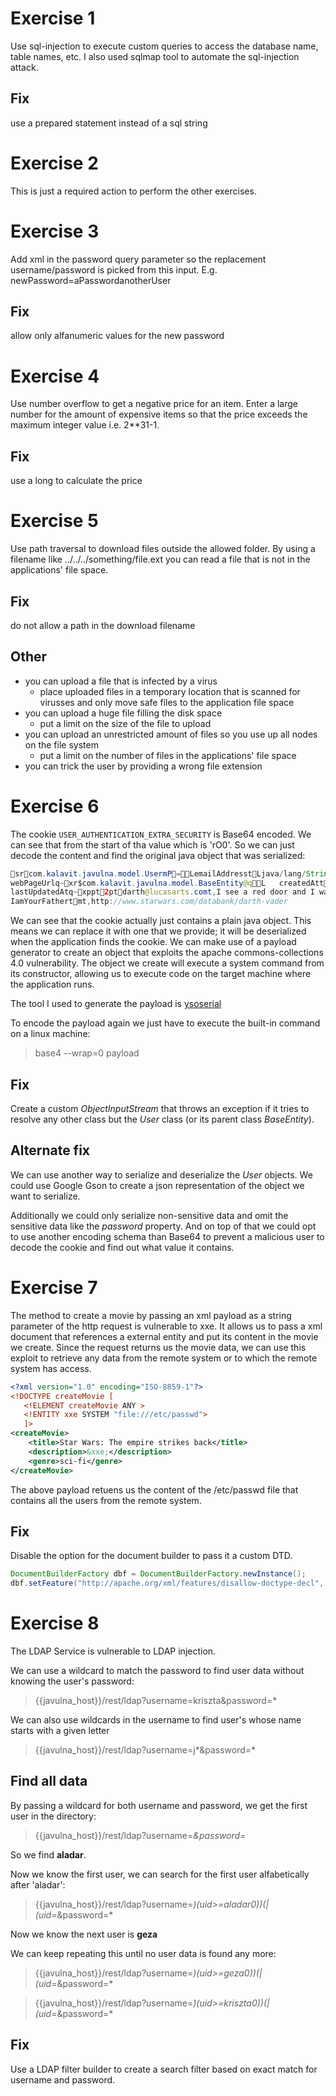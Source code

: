 # Exercise 1
Use sql-injection to execute custom queries to access the database name, table names, etc.
I also used sqlmap tool to automate the sql-injection attack.

## Fix
use a prepared statement instead of a sql string

# Exercise 2
This is just a required action to perform the other exercises.

# Exercise 3
Add xml in the password query parameter so the replacement username/password is picked from this input.
E.g. newPassword=aPassword</pwd><userName>anotherUser</userName><pwd>

## Fix
allow only alfanumeric values for the new password

# Exercise 4
Use number overflow to get a negative price for an item.
Enter a large number for the amount of expensive items so that the price exceeds the maximum integer value i.e. 2**31-1.

## Fix
use a long to calculate the price

# Exercise 5
Use path traversal to download files outside the allowed folder.
By using a filename like ../../../something/file.ext you can read a file that is not in the applications' file space.

## Fix
do not allow a path in the download filename

## Other
- you can upload a file that is infected by a virus
  - place uploaded files in a temporary location that is scanned for virusses and only move safe files to the application file space
- you can upload a huge file filling the disk space
  - put a limit on the size of the file to upload
- you can upload an unrestricted amount of files so you use up all nodes on the file system
  - put a limit on the number of files in the applications' file space
- you can trick the user by providing a wrong file extension

# Exercise 6
The cookie `USER_AUTHENTICATION_EXTRA_SECURITY` is Base64 encoded. We can see that from the start of tha value which is 'rO0'.
So we can just decode the content and find the original java object that was serialized:
```java
srcom.kalavit.javulna.model.UsermP=LemailAddresstLjava/lang/String;Lmottoq~Lnameq~Lpasswordq~Lsexq~L
webPageUrlq~xr$com.kalavit.javulna.model.BaseEntity@qL	createdAttLjava/util/Date;Lidq~L
lastUpdatedAtq~xppt2ptdarth@lucasarts.comt,I see a red door and I want it paint it backtDarth Vadert
IamYourFathertmt,http://www.starwars.com/databank/darth-vader
```
We can see that the cookie actually just contains a plain java object. This means we can replace it with one that we provide; it will be deserialized when the application finds the cookie.
We can make use of a payload generator to create an object that exploits the apache commons-collections 4.0 vulnerability.
The object we create will execute a system command from its constructor, allowing us to execute code on the target machine where the application runs.

The tool I used to generate the payload is [ysoserial](https://github.com/frohoff/ysoserial)

To encode the payload again we just have to execute the built-in command on a linux machine:
> base4 --wrap=0 payload

## Fix
Create a custom _ObjectInputStream_ that throws an exception if it tries to resolve any other class but the _User_ class (or its parent class _BaseEntity_).

## Alternate fix
We can use another way to serialize and deserialize the _User_ objects. We could use Google Gson to create a json representation of the object we want to serialize.

Additionally we could only serialize non-sensitive data and omit the sensitive data like the _password_ property.
And on top of that we could opt to use another encoding schema than Base64 to prevent a malicious user to decode the cookie and find out what value it contains.

# Exercise 7
The method to create a movie by passing an xml payload as a string parameter of the http request is vulnerable to xxe.
It allows us to pass a xml document that references a external entity and put its content in the movie we create. Since the request returns us the movie data, we can use this exploit to retrieve any data from the remote system or to which the remote system has access.

```xml
<?xml version="1.0" encoding="ISO-8859-1"?>
<!DOCTYPE createMovie [  
   <!ELEMENT createMovie ANY >
   <!ENTITY xxe SYSTEM "file:///etc/passwd">
   ]>
<createMovie>
	<title>Star Wars: The empire strikes back</title>
	<description>&xxe;</description>
	<genre>sci-fi</genre>
</createMovie>
```
The above payload retuens us the content of the /etc/passwd file that contains all the users from the remote system.

## Fix
Disable the option for the document builder to pass it a custom DTD.
```java
DocumentBuilderFactory dbf = DocumentBuilderFactory.newInstance();
dbf.setFeature("http://apache.org/xml/features/disallow-doctype-decl", true);
```

# Exercise 8
The LDAP Service is vulnerable to LDAP injection.

We can use a wildcard to match the password to find user data without knowing the user's password:
>{{javulna_host}}/rest/ldap?username=kriszta&password=*

We can also use wildcards in the username to find user's whose name starts with a given letter
>{{javulna_host}}/rest/ldap?username=j*&password=*

## Find all data
By passing a wildcard for both username and password, we get the first user in the directory:
>{{javulna_host}}/rest/ldap?username=*&password=*

So we find **aladar**.

Now we know the first user, we can search for the first user alfabetically after 'aladar':
>{{javulna_host}}/rest/ldap?username=*)(uid>=aladar0))(|(uid=*&password=*

Now we know the next user is **geza**

We can keep repeating this until no user data is found any more:
>{{javulna_host}}/rest/ldap?username=*)(uid>=geza0))(|(uid=*&password=*

>{{javulna_host}}/rest/ldap?username=*)(uid>=kriszta0))(|(uid=*&password=*

## Fix
Use a LDAP filter builder to create a search filter based on exact match for username and password.
